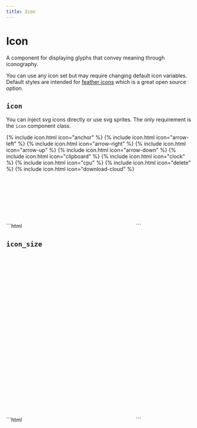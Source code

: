 ```yaml
---
title: Icon
---
```


# Icon

<p class="text_lead">A component for displaying glyphs that convey meaning through iconography.</p>

<div class="notice notice_type_info">You can use any icon set but may require changing default icon variables. Default styles are intended for <a href="https://feathericons.com/">feather icons</a> which is a great open source option.</div>

## `icon`

You can inject svg icons directly or use svg sprites. The only requirement is the `icon` component class.

<div class="demo grid grid_md">
  <div class="demo__render grid__item">
    {% include icon.html icon="anchor" %}
    {% include icon.html icon="arrow-left" %}
    {% include icon.html icon="arrow-right" %}
    {% include icon.html icon="arrow-up" %}
    {% include icon.html icon="arrow-down" %}
    {% include icon.html icon="clipboard" %}
    {% include icon.html icon="clock" %}
    {% include icon.html icon="cpu" %}
    {% include icon.html icon="delete" %}
    {% include icon.html icon="download-cloud" %}
  </div>
  <div class="grid__item size_6">
  <div class="demo__code" markdown="1">
```html
<svg role="img" class="icon">
  <use xlink:href="#github"></use>
</svg>
```
  </div>
  </div>
</div>

## `icon_size`

<div class="demo grid grid_md">
  <div class="demo__render grid__item">
    <div class="level level_wrap">
      <svg role="img" class="icon icon_size_small"><use xlink:href="#icon-anchor"></use></svg>
      <svg role="img" class="icon icon_size_large"><use xlink:href="#icon-anchor"></use></svg>
    </div>
  </div>
  <div class="grid__item size_6">
  <div class="demo__code" markdown="1">
```html
<svg role="img" class="icon">
  <use xlink:href="#github"></use>
</svg>
```
  </div>
  </div>
</div>
